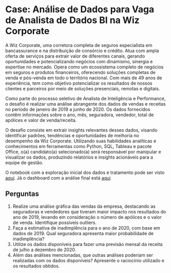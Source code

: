 # Case: Análise de Dados para Vaga de Analista de Dados BI na Wiz Corporate

A Wiz Corporate, uma corretora completa de seguros especialista em bancassurance e na distribuição de consórcio e crédito. Atua com ampla oferta de serviços para extrair valor de diferentes canais, gerando oportunidades e potencializando negócios com dinamismo, sinergia e expertise no mercado. Opera como um ecossistema completo de negócios em seguros e produtos financeiros, oferecendo soluções completas de venda e pós-venda em todo o território nacional. Com mais de 49 anos de experiência, tem como objetivo potencializar os resultados de nossos clientes e parceiros por meio de soluções presenciais, remotas e digitais.

Como parte do processo seletivo de Analista de Inteligência e Performance, o desafio é realizar uma análise abrangente dos dados de vendas e receitas no período de janeiro de 2019 a junho de 2020. Os dados fornecidos contêm informações sobre o ano, mês, seguradora, vendedor, total de apólices e valor de venda/receita.

O desafio consiste em extrair insights relevantes desses dados, visando identificar padrões, tendências e oportunidades de melhoria no desempenho da Wiz Corporate. Utilizando suas habilidades analíticas e conhecimentos em ferramentas como Python, SQL, Tableau e pacote Office, o(a) candidato(a) selecionado(a) será responsável por manipular e visualizar os dados, produzindo relatórios e insights acionáveis para a equipe de gestão.

O notebook com a exploração inicial dos dados e tratamento pode ser visto [aqui](https://github.com/Felisouza/caseSeguradora/blob/main/felipe_case_wizco.ipynb). Já o dashboard com a análise final está [aqui](https://github.com/Felisouza/case_wiz_co/blob/dc22330de71b538fde4ff02b40f9c96c5e2ad510/dashboard_vendas_receitas_final.pdf)

## Perguntas

1. Realize uma análise gráfica das vendas da empresa, destacando as seguradoras e vendedores que tiveram maior impacto nos resultados do ano de 2019, levando em consideração o número de apólices e o valor de venda. Identifique possíveis outliers.
2. Faça a estimativa de inadimplência para o ano de 2020, com base em dados de 2019. Qual seguradora apresenta maior probabilidade de inadimplência?
3. Utilize os dados disponíveis para fazer uma previsão mensal da receita de julho a dezembro de 2020.
4. Além das análises mencionadas, que outras análises poderiam ser realizadas com os dados disponíveis? Apresente o raciocínio utilizado e os resultados obtidos.